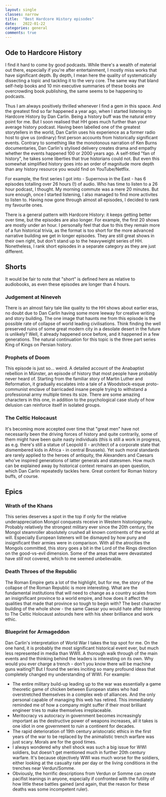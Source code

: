 ```yaml
---
layout: single
classes: narrow
title:  "Best Hardcore History episodes"
date:   2022-01-22
categories: general
comments: true
---
```


## Ode to Hardcore History

I find it hard to come by good podcasts. While there's a wealth of material out there, especially if you're after
entertainment, I mostly miss works that have significant depth. By depth, I mean here the quality of systematically
dissecting a topic and tackling it to the very core. The same way that bland self-help books and 10 min executive
summaries of these books are overcrowding book publishing, the same seems to be happening to podcasts.

Thus I am always positively thrilled whenever I find a gem in this space. And the greatest find so far happened a year
ago, when I started listening to Hardcore History by Dan Carlin. Being a history buff was the natural entry point for
me. But I soon realised that HH goes much further than your average history podcast. Having been labelled one of the
greatest storytellers in the world, Dan Carlin uses his experience as a former radio host to give 
us (ordinary) first person accounts from historically significant events. Contrary to something like the monotonous 
narration of Ken Burns documentaries, Dan Carlin's stylised delivery creates
drama and empathy whether the events happened 100 or 2000 years ago. A self-titled "fan of history", he takes some
liberties that true historians could not. But even this somewhat simplified history goes into an order of magnitude more
depth than any history resource you would find on YouTube/Netflix.

For example, the first series I got into - Supernova in the East - has 6 episodes totalling over 26 hours (!) of audio. 
Who has time to listen to a 26 hour podcast, I thought. My morning commute was a mere 20 minutes. But sure enough, once I
started listening, I also managed to find more activites to listen to. Having now gone through almost all episodes, I decided
to rank my favourite ones. 

There is a general pattern with Hardcore History: it keeps getting better over time, but the episodes are also longer. For example, the first 20 shows are mostly
under an hour. I personally feel that due to this they remain more of a fun historical trivia, as the format is too
short for the more advanced narrative building we get in longer episodes. They are still great shows in their own right,
but don't stand up to the heavyweight series of HH. Nonetheless, I rank short episodes in a separate category as they
are just different.

## Shorts

It would be fair to note that "short" is defined here as relative to audiobooks, as even these episodes are longer than
4 hours.

### Judgement at Nineveh

There is an almost fairy tale like quality to the HH shows about earlier eras, no doubt due to Dan Carlin having some more
leeway for creative writing and story building. The one image that haunts me from this episode is the possible rate of
collapse of world leading civilisations. Think finding the well preserved ruins of some great modern city in a desolate
desert in the future is unlikely? Well, it already happened once before, and it happened in a few generations.
The natural continuation for this topic is the three part series King of Kings on Persian history.


### Prophets of Doom

This episode is just so... weird. A detailed account of the Anabaptist rebellion in Münster, an episode of history that
most people have probably never heard of. Starting from the familiar story of Martin Luther and Reformation, it
gradually escalates into a tale of a Woodstock-esque proto-communist enclave of barricaded insane people trying
to withstand a professional army multiple times its size. There are some amazing characters in this one, in addition to the 
psychological case study of how delusion can reinforce itself in isolated groups.

### The Celtic Holocaust

It's becoming more accepted over time that "great men" have not necessarily been the driving forces of history and
quite contrarily, some of them might have been quite nasty individuals
(this is still a work in progress, as e.g. there's still a statue of Leopold II - architect of a corporate state
that dismembered kids in Africa - in central Brussels). Yet such moral standards are rarely applied to the heroes of 
antiquity, the Alexanders and Caesars who've inspired generations of 
latter generals and statesmen. How much can be explained away by historical context remains an open question, which
Dan Carlin repeatedly tackles here. Great content for Roman history buffs, of course.


## Epics

### Wrath of the Khans

This series deserves a spot in the top if only for the relative underappreciation Mongol conquests receive in Western
historiography. Probably relatively the strongest military ever since the 20th century, the Mongol steamroller absolutely
crushed all known continents of the world at will. Especially European listeners will be dismayed by how puny and insignificant
their armies were in comparison. With all the atrocities the Mongols committed, this story goes a bit in the Lord of the
Rings direction on the good-vs-evil dimension. Some of the areas that were devastated have _still_ not covered, which to
me seemed unbelievable. 

### Death Throes of the Republic

The Roman Empire gets a lot of the highlight, but for me, the story of the collapse of the Roman Republic is more interesting.
What are the fundamental institutions that will need to change as a country scales from an insignificant province to a 
world empire, and how does it affect the qualities that made that province so tough to begin with? The best character
building of the whole show - the same Caesar you would hate after listening to The Celtic Holocaust astounds here with
his sheer brilliance and work ethic.

### Blueprint for Armageddon

Dan Carlin's interpretation of World War I takes the top spot for me. On the one hand, it is probably the most significant
historical event ever, but much less represented in media than WWII. A thorough walk through of the main events and the
thinking behind the leaders is interesting on its own. Why would you ever charge a trench - don't you know there will be machine
guns waiting?! But I found the series inciting so many profound ideas that completely changed my understanding of WWI. 
For example:

* The entire military build-up leading up to the war was essentially a game theoretic game of chicken between European states who had overstretched themselves in a complex web of alliances. And the only personal capable of managing this web has retired. This immediately reminded me of how a company might suffer if their most brilliant engineer tries to make themselves irreplaceable.
* Meritocracy vs autocracy in government becomes increasingly important as the destructive power of weapons increases, all it takes is one idiot in one government to ruin a continent for decades.
* The rapid deterioration of 19th century aristocratic ethics in the first years of the war to be replaced by the animalistic trench warfare was just scary. Morals are for the good times.
* I always wondered why shell shock was such a big issue for WWI soldiers, but doesn't get mentioned much in further 20th century warfare. It's because objectively WWI was much worse for the soldiers, either looking at the casualty rate per day or the living conditions in the trenches near Verdun/Somme. 
* Obviously, the horrific descriptions from Verdun or Somme can create pacifist leanings in anyone, especially if confronted with the futility of how little these battles gained (and again, that the reason for these deaths was some incompetent ruler).




